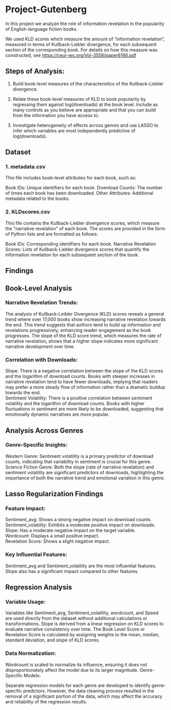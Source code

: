 # Project-Gutenberg

In this project we analyze the role of information revelation in the popularity of English-language fiction books.

We used KLD scores which measure the amount of “information revelation”, measured in terms of Kullback-Liebler divergence, for each subsequent section of the corresponding book. For details on how this measure was constructed, see https://ceur-ws.org/Vol-3558/paper6166.pdf

## Steps of Analysis:

1. Build book-level measures of the characteristics of the Kullback-Liebler divergence.
 
2. Relate these book-level measures of KLD to book popularity by regressing them against log(downloads) at the book level. Include as many controls as you believe are appropriate and that you can build from the information you have access to.
 
3. Investigate heterogeneity of effects across genres and use LASSO to infer which variables are most independently predictive of log(downloads).


## Dataset
### 1. metadata.csv
This file includes book-level attributes for each book, such as:

Book IDs: Unique identifiers for each book.
Download Counts: The number of times each book has been downloaded.
Other Attributes: Additional metadata related to the books.
### 2. KLDscores.csv
This file contains the Kullback-Liebler divergence scores, which measure the "narrative revelation" of each book. The scores are provided in the form of Python lists and are formatted as follows:

Book IDs: Corresponding identifiers for each book.
Narrative Revelation Scores: Lists of Kullback-Liebler divergence scores that quantify the information revelation for each subsequent section of the book.


## Findings
## Book-Level Analysis
### Narrative Revelation Trends:

The analysis of Kullback-Leibler Divergence (KLD) scores reveals a general trend where over 17,000 books show increasing narrative revelation towards the end. This trend suggests that authors tend to build up information and revelations progressively, enhancing reader engagement as the book progresses.
The slope of the KLD score trend, which measures the rate of narrative revelation, shows that a higher slope indicates more significant narrative development over time.
### Correlation with Downloads:

Slope: There is a negative correlation between the slope of the KLD scores and the logarithm of download counts. Books with steeper increases in narrative revelation tend to have fewer downloads, implying that readers may prefer a more steady flow of information rather than a dramatic buildup towards the end.<br>
Sentiment Volatility: There is a positive correlation between sentiment volatility and the logarithm of download counts. Books with higher fluctuations in sentiment are more likely to be downloaded, suggesting that emotionally dynamic narratives are more popular.<br>
## Analysis Across Genres
### Genre-Specific Insights:
Western Genre: Sentiment volatility is a primary predictor of download counts, indicating that variability in sentiment is crucial for this genre.<br>
Science Fiction Genre: Both the slope (rate of narrative revelation) and sentiment volatility are significant predictors of downloads, highlighting the importance of both the narrative trend and emotional variation in this genre.<br>
## Lasso Regularization Findings
### Feature Impact:

Sentiment_avg: Shows a strong negative impact on download counts.<br>
Sentiment_volatility: Exhibits a moderate positive impact on downloads.<br>
Slope: Has a moderate negative impact on the target variable.<br>
Wordcount: Displays a small positive impact.<br>
Revelation Score: Shows a slight negative impact.<br>
### Key Influential Features:

Sentiment_avg and Sentiment_volatility are the most influential features.<br>
Slope also has a significant impact compared to other features.
## Regression Analysis
### Variable Usage:

Variables like Sentiment_avg, Sentiment_volatility, wordcount, and Speed are used directly from the dataset without additional calculations or transformations.
Slope is derived from a linear regression on KLD scores to evaluate narrative consistency over time.
The Book Level Score or Revelation Score is calculated by assigning weights to the mean, median, standard deviation, and slope of KLD scores.
### Data Normalization:

Wordcount is scaled to normalize its influence, ensuring it does not disproportionately affect the model due to its larger magnitude.
Genre-Specific Models:

Separate regression models for each genre are developed to identify genre-specific predictors. However, the data cleaning process resulted in the removal of a significant portion of the data, which may affect the accuracy and reliability of the regression results.
